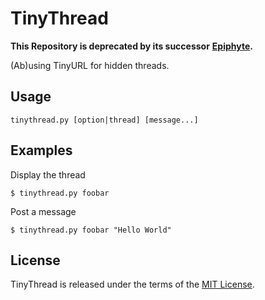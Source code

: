 # TinyThread

**This Repository is deprecated by its successor**
**[Epiphyte](https://github.com/cuhsat/epiphyte).**

(Ab)using TinyURL for hidden threads.

## Usage
```
tinythread.py [option|thread] [message...]
```

## Examples
Display the thread
```
$ tinythread.py foobar
```

Post a message
```
$ tinythread.py foobar "Hello World"
```

## License
TinyThread is released under the terms of the [MIT License](LICENSE).
